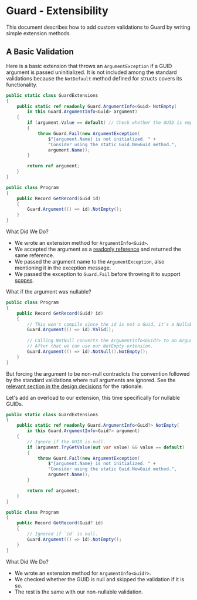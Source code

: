# Guard - Extensibility

This document describes how to add custom validations to Guard by writing simple extension methods.

## A Basic Validation

Here is a basic extension that throws an `ArgumentException` if a GUID argument is passed
uninitialized. It is not included among the standard validations because the `NotDefault` method
defined for structs covers its functionality.

```c#
public static class GuardExtensions
{
    public static ref readonly Guard.ArgumentInfo<Guid> NotEmpty(
        in this Guard.ArgumentInfo<Guid> argument)
    {
        if (argument.Value == default) // Check whether the GUID is empty.
        {
            throw Guard.Fail(new ArgumentException(
                $"{argument.Name} is not initialized. " +
                "Consider using the static Guid.NewGuid method.",
                argument.Name));
        }

        return ref argument;
    }
}

public class Program
{
    public Record GetRecord(Guid id)
    {
        Guard.Argument(() => id).NotEmpty();
    }
}
```

What Did We Do?

* We wrote an extension method for `ArgumentInfo<Guid>`.
* We accepted the argument as a [readonly reference](#accepting-and-returning-the-argument-by-reference)
  and returned the same reference.
* We passed the argument name to the `ArgumentException`, also mentioning it in the exception message.
* We passed the exception to `Guard.Fail` before throwing it to support [scopes][1].

What if the argument was nullable?

```c#
public class Program
{
    public Record GetRecord(Guid? id)
    {
        // This won't compile since the id is not a Guid, it's a Nullable<Guid>.
        Guard.Argument(() => id).Valid();
    
        // Calling NotNull converts the ArgumentInfo<Guid?> to an ArgumentInfo<Guid>.
        // After that we can use our NotEmpty extension.
        Guard.Argument(() => id).NotNull().NotEmpty();
    }
}
```

But forcing the argument to be non-null contradicts the convention followed by the standard
validations where null arguments are ignored. See the [relevant section in the design decisions][2]
for the rationale.

Let's add an overload to our extension, this time specifically for nullable GUIDs.

```c#
public static class GuardExtensions
{
    public static ref readonly Guard.ArgumentInfo<Guid?> NotEmpty(
        in this Guard.ArgumentInfo<Guid?> argument)
    {
        // Ignore if the GUID is null.
        if (argument.TryGetValue(out var value) && value == default)
        {
            throw Guard.Fail(new ArgumentException(
                $"{argument.Name} is not initialized. " +
                "Consider using the static Guid.NewGuid method.",
                argument.Name));
        }

        return ref argument;
    }
}

public class Program
{
    public Record GetRecord(Guid? id)
    {
        // Ignored if `id` is null.
        Guard.Argument(() => id).NotEmpty();
    }
}
```

What Did We Do?

* We wrote an extension method for `ArgumentInfo<Guid?>`.
* We checked whether the GUID is null and skipped the validation if it is so.
* The rest is the same with our non-nullable validation.

[1]: design-decisions.md#guarding-scopes
[2]: design-decisions.md#optional-preconditions
